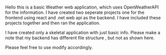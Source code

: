 Hello this is a basic Weather web application, which uses OpenWeatherAPI for the information.
I have created two seperate projects one for the frontend using react and .net web api as the backend.
I have included these projects together and then ran the application.

I have created only a skeletal application with just basic info.
Please make a note that my backend has different file structure , but not as shown here.

Please feel free to use modify accordingly.

